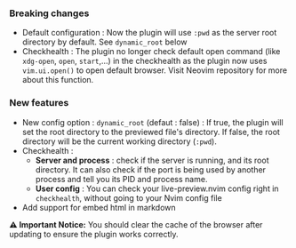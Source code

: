 ### Breaking changes
- Default configuration : Now the plugin will use `:pwd` as the server root directory by default. See `dynamic_root` below
- Checkhealth : The plugin no longer check default open command (like `xdg-open`, `open`, `start`,...) in the checkhealth as the plugin now uses `vim.ui.open()` to open default browser. Visit Neovim repository for more about this function.

### New features
- New config option : `dynamic_root` (defaut : false) : If true, the plugin will set the root directory to the previewed file's directory. If false, the root directory will be the current working directory (`:pwd`).
- Checkhealth : 
    - **Server and process** : check if the server is running, and its root directory. It can also check if the port is being used by another process and tell you its PID and process name.
    - **User config** : You can check your live-preview.nvim config right in `checkhealth`, without going to your Nvim config file
- Add support for embed html in markdown

**⚠️ Important Notice:** You should clear the cache of the browser after updating to ensure the plugin works correctly. 

